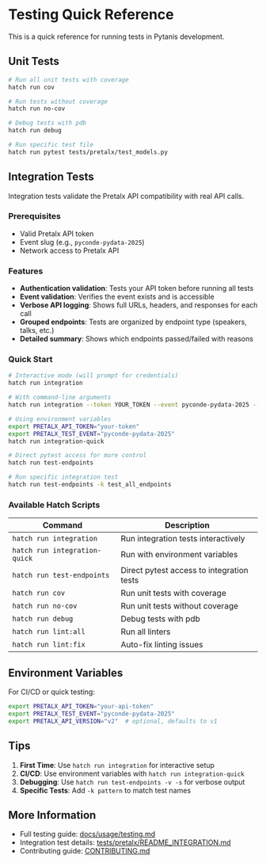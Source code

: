 # Testing Quick Reference

This is a quick reference for running tests in Pytanis development.

## Unit Tests

```bash
# Run all unit tests with coverage
hatch run cov

# Run tests without coverage
hatch run no-cov

# Debug tests with pdb
hatch run debug

# Run specific test file
hatch run pytest tests/pretalx/test_models.py
```

## Integration Tests

Integration tests validate the Pretalx API compatibility with real API calls.

### Prerequisites
- Valid Pretalx API token
- Event slug (e.g., `pyconde-pydata-2025`)
- Network access to Pretalx API

### Features
- **Authentication validation**: Tests your API token before running all tests
- **Event validation**: Verifies the event exists and is accessible
- **Verbose API logging**: Shows full URLs, headers, and responses for each call
- **Grouped endpoints**: Tests are organized by endpoint type (speakers, talks, etc.)
- **Detailed summary**: Shows which endpoints passed/failed with reasons

### Quick Start

```bash
# Interactive mode (will prompt for credentials)
hatch run integration

# With command-line arguments
hatch run integration --token YOUR_TOKEN --event pyconde-pydata-2025 --api-version v2

# Using environment variables
export PRETALX_API_TOKEN="your-token"
export PRETALX_TEST_EVENT="pyconde-pydata-2025"
hatch run integration-quick

# Direct pytest access for more control
hatch run test-endpoints

# Run specific integration test
hatch run test-endpoints -k test_all_endpoints
```

### Available Hatch Scripts

| Command | Description |
|---------|-------------|
| `hatch run integration` | Run integration tests interactively |
| `hatch run integration-quick` | Run with environment variables |
| `hatch run test-endpoints` | Direct pytest access to integration tests |
| `hatch run cov` | Run unit tests with coverage |
| `hatch run no-cov` | Run unit tests without coverage |
| `hatch run debug` | Debug tests with pdb |
| `hatch run lint:all` | Run all linters |
| `hatch run lint:fix` | Auto-fix linting issues |

## Environment Variables

For CI/CD or quick testing:

```bash
export PRETALX_API_TOKEN="your-api-token"
export PRETALX_TEST_EVENT="pyconde-pydata-2025"
export PRETALX_API_VERSION="v2"  # optional, defaults to v1
```

## Tips

1. **First Time**: Use `hatch run integration` for interactive setup
2. **CI/CD**: Use environment variables with `hatch run integration-quick`
3. **Debugging**: Use `hatch run test-endpoints -v -s` for verbose output
4. **Specific Tests**: Add `-k pattern` to match test names

## More Information

- Full testing guide: [docs/usage/testing.md](docs/usage/testing.md)
- Integration test details: [tests/pretalx/README_INTEGRATION.md](tests/pretalx/README_INTEGRATION.md)
- Contributing guide: [CONTRIBUTING.md](CONTRIBUTING.md)
